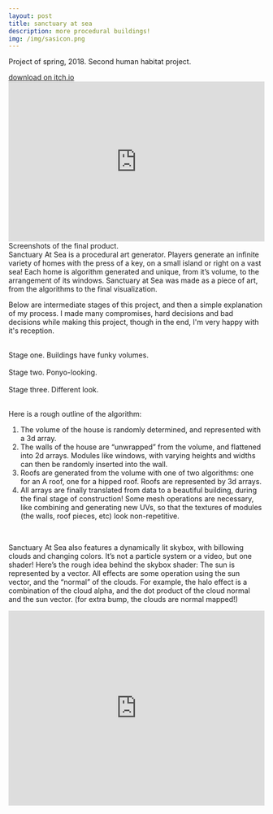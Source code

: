 ```yaml
---
layout: post
title: sanctuary at sea
description: more procedural buildings!
img: /img/sasicon.png
---
```


Project of spring, 2018. Second human habitat project.

<a href="https://melissaran.itch.io/sanctuary-at-sea">
<span class="biglink">
    download on itch.io
</span>
</a>

<div class="img_row">
	<img class="col three" src="{{ site.baseurl }}/img/sas14.png" alt="" title="screenshot"/>
</div>

<iframe width="100%" height="315" src="https://www.youtube.com/embed/Xjvgdq2FDt8" frameborder="0" allow="accelerometer; autoplay; encrypted-media; gyroscope; picture-in-picture" allowfullscreen></iframe>

<div class="img_row">
	<img class="col three" src="{{ site.baseurl }}/img/sas13.png" alt="" title="example image"/>
</div>
<div class="col three caption">
	Screenshots of the final product.
</div>
Sanctuary At Sea is a procedural art generator. Players generate an infinite variety of homes with the press of a key, on a small island or right on a vast sea!
Each home is algorithm generated and unique, from it’s volume, to the arrangement of its windows.
Sanctuary at Sea was made as a piece of art, from the algorithms to the final visualization.

Below are intermediate stages of this project, and then a simple explanation of my process. I made many compromises, hard decisions and bad decisions while making this project, though in the end, I'm very happy with it's reception.

<div class="img_row">
	<img class="col one" src="{{ site.baseurl }}/img/sas1.png" alt="" title="stage1"/>
	<img class="col two" src="{{ site.baseurl }}/img/sas2.png" alt="" title="stage1"/>
</div>
<div class="col three caption">
	Stage one. Buildings have funky volumes.
</div>

<div class="img_row">
	<img class="col two" src="{{ site.baseurl }}/img/sas5.png" alt="" title="stage2"/>
	<img class="col one" src="{{ site.baseurl }}/img/sas4.png" alt="" title="stage2"/>
</div>
<div class="img_row">
	<img class="col three" src="{{ site.baseurl }}/img/sas7.png" alt="" title="stage2"/>
</div>
<div class="col three caption">
	Stage two. Ponyo-looking.
</div>

<div class="img_row">
	<img class="col one" src="{{ site.baseurl }}/img/sas9.png" alt="" title="stage1"/>
	<img class="col one" src="{{ site.baseurl }}/img/sas10.png" alt="" title="stage1"/>
	<img class="col one" src="{{ site.baseurl }}/img/sas11.png" alt="" title="stage1"/>
</div>
<div class="col three caption">
	Stage three. Different look.
</div>

<div class="img_row">
	<img class="col three" src="{{ site.baseurl }}/img/sas16.png" alt="" title="stage2"/>
</div>
<div class="img_row">
	<img class="col three" src="{{ site.baseurl }}/img/sas15.png" alt="" title="stage2"/>
</div>
<br/>

Here is a rough outline of the algorithm:
1) The volume of the house is randomly determined, and represented with a 3d array.
2) The walls of the house are “unwrapped” from the volume, and flattened into 2d arrays. Modules like windows, with varying heights and widths can then be randomly inserted into the wall.
3) Roofs are generated from the volume with one of two algorithms: one for an A roof, one for a hipped roof. Roofs are represented by 3d arrays.
4) All arrays are finally translated from data to a beautiful building, during the final stage of construction! Some mesh operations are necessary, like combining and generating new UVs, so that the textures of modules (the walls, roof pieces, etc) look non-repetitive.

<div class="img_row">
	<img class="col three" src="{{ site.baseurl }}/img/skybox.gif" alt="" title="stage2"/>
</div>
<br/>

Sanctuary At Sea also features a dynamically lit skybox, with billowing clouds and changing colors. It’s not a particle system or a video, but one shader!
Here’s the rough idea behind the skybox shader:
The sun is represented by a vector. All effects are some operation using the sun vector, and the “normal” of the clouds. For example, the halo effect is a combination of the cloud alpha, and the dot product of the cloud normal and the sun vector. (for extra bump, the clouds are normal mapped!)

<iframe width="100%" height="384" src="https://www.youtube.com/embed/qBtjZltZlKo" frameborder="0" allow="accelerometer; autoplay; encrypted-media; gyroscope; picture-in-picture" allowfullscreen></iframe>
